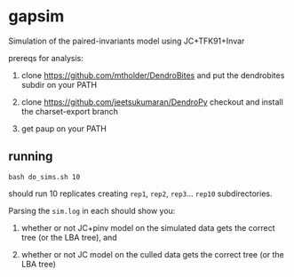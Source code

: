 gapsim
======
Simulation of the paired-invariants model using JC+TFK91+Invar

prereqs for analysis:

  1. clone https://github.com/mtholder/DendroBites and put the dendrobites subdir on your PATH

  2. clone https://github.com/jeetsukumaran/DendroPy checkout and install the charset-export branch

  3. get paup on your PATH

## running

    bash do_sims.sh 10

should run 10 replicates creating `rep1`, `rep2`, `rep3`... `rep10` subdirectories.

Parsing the `sim.log` in each should show you:

  1. whether or not JC+pinv model on the simulated data gets the correct tree (or the LBA tree), and

  2. whether or not JC model on the culled data gets the correct tree (or the LBA tree)


